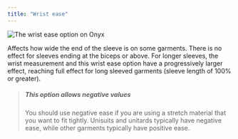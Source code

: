 ```yaml
---
title: "Wrist ease"
---
```


![The wrist ease option on Onyx](wristease.svg)

Affects how wide the end of the sleeve is on some garments. There is no effect for sleeves ending at the biceps or above. For longer sleeves, the wrist measurement and this wrist ease option have a progressively larger effect, reaching full effect for long sleeved garments (sleeve length of 100% or greater).

> ##### This option allows negative values
>
> You should use negative ease if you are using a stretch material that you want to fit tightly. Unisuits and unitards typically have negative ease, while other garments typically have positive ease.
